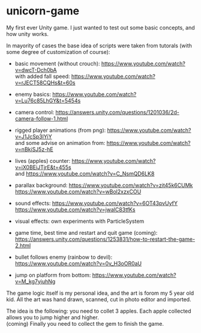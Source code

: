 # unicorn-game
My first ever Unity game.
I just wanted to test out some basic concepts, and how unity works.

In mayority of cases the base idea of scripts were taken from tutorals (with some degree of customization of course):

 - basic movement (without crouch): 
 https://www.youtube.com/watch?v=dwcT-Dch0bA <br>
   with added fall speed:
 https://www.youtube.com/watch?v=rJECT58CQHs&t=60s
   
  - enemy basics:
 https://www.youtube.com/watch?v=Lu76c85LhGY&t=5454s
 
 - camera control:
 https://answers.unity.com/questions/1201036/2d-camera-follow-1.html
 
 - rigged player animations (from png):
 https://www.youtube.com/watch?v=J1JcSp3lYiY <br>
   and some advise on animation from:
 https://www.youtube.com/watch?v=nBkiSJ5z-hE
 
 - lives (apples) counter:
 https://www.youtube.com/watch?v=iX0BEiJTjrE&t=455s <br>
 and
 https://www.youtube.com/watch?v=C_NsmQD6LK8
 
 - parallax background:
 https://www.youtube.com/watch?v=zit45k6CUMk
 https://www.youtube.com/watch?v=wBol2xzxCOU
 
 - sound effects:
 https://www.youtube.com/watch?v=6OT43pvUyfY <br>
 https://www.youtube.com/watch?v=jwalC83tfKs
 
 - visual effects:
  own experiments with ParticleSystem
 
 - game time, best time and restart and quit game (coming):
 https://answers.unity.com/questions/1253831/how-to-restart-the-game-2.html
 
 - bullet follows enemy (rainbow to devil):
 https://www.youtube.com/watch?v=0v_H3oOR0aU
 
 - jump on platform from bottom:
 https://www.youtube.com/watch?v=M_kg7yjuhNg
 
The game logic itself is my personal idea, and the art is forom my 5 year old kid.
All the art was hand drawn, scanned, cut in photo editor and imported.

The idea is the following: you need to collet 3 apples. Each apple collected allows you to jump higher and higher.\
(coming) Finally you need to collect the gem to finish the game.
